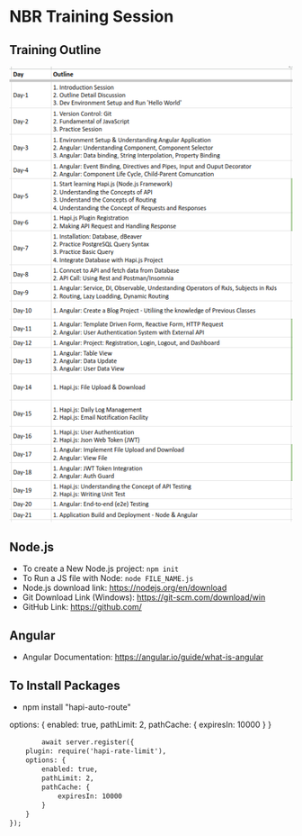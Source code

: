 # NBR Training Session

## Training Outline

![Training Outline](docs/NBR_Training_Outline.png)

## Node.js

- To create a New Node.js project: `npm init`
- To Run a JS file with Node: `node FILE_NAME.js`
- Node.js download link: https://nodejs.org/en/download
- Git Download Link (Windows): https://git-scm.com/download/win
- GitHub Link: https://github.com/

## Angular

- Angular Documentation: https://angular.io/guide/what-is-angular

## To Install Packages

- npm install "hapi-auto-route"

<!-- const fs = require("fs");

// Read users.json file
fs.readFile("users.json", function(err, data) {

	// Check for errors
	if (err) throw err;

	// Converting to JSON
	const users = JSON.parse(data);

	console.log(users); // Print users
});  -->



options: {
            enabled: true,
            pathLimit: 2,
            pathCache: {
                expiresIn: 10000
            }
        }


            await server.register({
        plugin: require('hapi-rate-limit'),
        options: {
            enabled: true,
            pathLimit: 2,
            pathCache: {
                expiresIn: 10000
            }
        }
    });